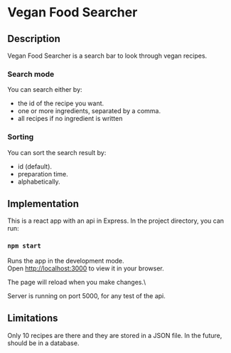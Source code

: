 # Vegan Food Searcher

## Description

Vegan Food Searcher is a search bar to look through vegan recipes.

### Search mode

You can search either by:
- the id of the recipe you want.
- one or more ingredients, separated by a comma.
- all recipes if no ingredient is written

### Sorting

You can sort the search result by:
- id (default).
- preparation time.
- alphabetically.

## Implementation

This is a react app with an api in Express. 
In the project directory, you can run:

### `npm start`

Runs the app in the development mode.\
Open [http://localhost:3000](http://localhost:3000) to view it in your browser.

The page will reload when you make changes.\

Server is running on port 5000, for any test of the api.

## Limitations

Only 10 recipes are there and they are stored in a JSON file. In the future, should be in a database.

